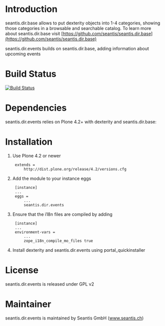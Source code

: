 # Introduction

seantis.dir.base allows to put dexterity objects into 1-4 categories, showing those categories in a browsable and searchable catalog.
To learn more about seantis.dir.base visit [https://github.com/seantis/seantis.dir.base](https://github.com/seantis/seantis.dir.base)

seantis.dir.events builds on seantis.dir.base, adding information about upcoming events

# Build Status

[![Build Status](https://secure.travis-ci.org/seantis/seantis.dir.events.png)](http://travis-ci.org/seantis/seantis.dir.events)

# Dependencies

seantis.dir.events relies on Plone 4.2+ with dexterity and seantis.dir.base:

# Installation

1. Use Plone 4.2 or newer

        extends =
            http://dist.plone.org/release/4.2/versions.cfg

2. Add the module to your instance eggs

        [instance]
        ...
        eggs =
            ...
            seantis.dir.events


3. Ensure that the i18n files are compiled by adding

        [instance]
        ...
        environment-vars = 
            ...
            zope_i18n_compile_mo_files true

4. Install dexterity and seantis.dir.events using portal_quickinstaller

# License

seantis.dir.events is released under GPL v2

# Maintainer

seantis.dir.events is maintained by Seantis GmbH (www.seantis.ch)